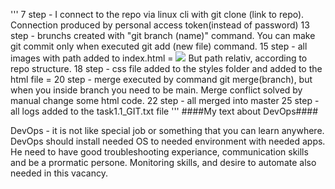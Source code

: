 '''
7 step - I connect to the repo via linux cli with git clone (link to repo). Connection produced by personal access token(instead of password)
13 step - brunchs created with "git branch (name)" command. You can make git commit only when executed git add (new file) command.
15 step - all images with path added to index.html = <img src="path to the fie"/> But path relativ, according to repo structure.
18 step - css file added to the styles folder and added to the html file = <link rel="stylesheet" href="/m1/tast1.1/styles/styles.css">
20 step - merge executed by command git merge(branch), but when you inside branch you need to be main. Merge conflict solved by manual change some html code.
22 step - all merged into master
25 step - all logs added to the task1.1_GIT.txt file
'''
####My text about DevOps####
<p> DevOps - it is not like special job or something that you can learn anywhere. DevOps should install needed OS to needed environment with needed apps.
He need to have good troubleshooting experiance, communication skills and be a prormatic persone. Monitoring skills, and desire to automate also needed in this vacancy.</p>
